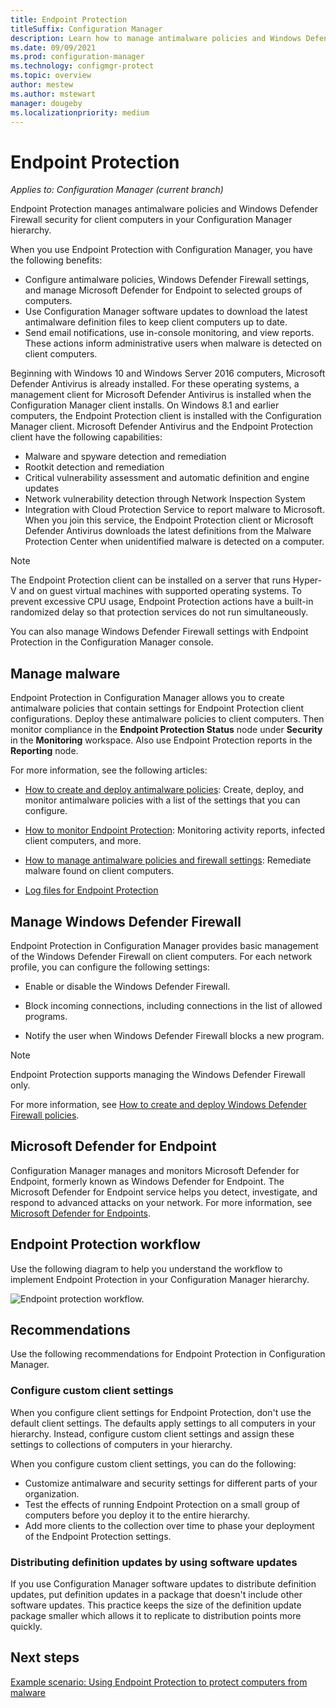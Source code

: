 ```yaml
---
title: Endpoint Protection
titleSuffix: Configuration Manager
description: Learn how to manage antimalware policies and Windows Defender Firewall security for clients.
ms.date: 09/09/2021
ms.prod: configuration-manager
ms.technology: configmgr-protect
ms.topic: overview
author: mestew
ms.author: mstewart
manager: dougeby
ms.localizationpriority: medium
---
```


# Endpoint Protection

*Applies to: Configuration Manager (current branch)*

Endpoint Protection manages antimalware policies and Windows Defender Firewall security for client computers in your Configuration Manager hierarchy.

When you use Endpoint Protection with Configuration Manager, you have the following benefits:

- Configure antimalware policies, Windows Defender Firewall settings, and manage Microsoft Defender for Endpoint to selected groups of computers.
- Use Configuration Manager software updates to download the latest antimalware definition files to keep client computers up to date.
- Send email notifications, use in-console monitoring, and view reports. These actions inform administrative users when malware is detected on client computers.

Beginning with Windows 10 and Windows Server 2016 computers, Microsoft Defender Antivirus is already installed. For these operating systems, a management client for Microsoft Defender Antivirus is installed when the Configuration Manager client installs. On Windows 8.1 and earlier computers, the Endpoint Protection client is installed with the Configuration Manager client. Microsoft Defender Antivirus and the Endpoint Protection client have the following capabilities:

- Malware and spyware detection and remediation
- Rootkit detection and remediation
- Critical vulnerability assessment and automatic definition and engine updates
- Network vulnerability detection through Network Inspection System
- Integration with Cloud Protection Service to report malware to Microsoft. When you join this service, the Endpoint Protection client or Microsoft Defender Antivirus downloads the latest definitions from the Malware Protection Center when unidentified malware is detected on a computer.

> [!NOTE]
> The Endpoint Protection client can be installed on a server that runs Hyper-V and on guest virtual machines with supported operating systems. To prevent excessive CPU usage, Endpoint Protection actions have a built-in randomized delay so that protection services do not run simultaneously.

You can also manage Windows Defender Firewall settings with Endpoint Protection in the Configuration Manager console.

## Manage malware

Endpoint Protection in Configuration Manager allows you to create antimalware policies that contain settings for Endpoint Protection client configurations. Deploy these antimalware policies to client computers. Then monitor compliance in the **Endpoint Protection Status** node under **Security** in the **Monitoring** workspace. Also use Endpoint Protection reports in the **Reporting** node.

For more information, see the following articles:

- [How to create and deploy antimalware policies](endpoint-antimalware-policies.md): Create, deploy, and monitor antimalware policies with a list of the settings that you can configure.

- [How to monitor Endpoint Protection](monitor-endpoint-protection.md): Monitoring activity reports, infected client computers, and more.

- [How to manage antimalware policies and firewall settings](endpoint-antimalware-firewall.md): Remediate malware found on client computers.

- [Log files for Endpoint Protection](../../core/plan-design/hierarchy/log-files.md#BKMK_EPLog)

## Manage Windows Defender Firewall

Endpoint Protection in Configuration Manager provides basic management of the Windows Defender Firewall on client computers. For each network profile, you can configure the following settings:

- Enable or disable the Windows Defender Firewall.

- Block incoming connections, including connections in the list of allowed programs.

- Notify the user when Windows Defender Firewall blocks a new program.

> [!NOTE]
> Endpoint Protection supports managing the Windows Defender Firewall only.

For more information, see [How to create and deploy Windows Defender Firewall policies](create-windows-firewall-policies.md).

## Microsoft Defender for Endpoint

Configuration Manager manages and monitors Microsoft Defender for Endpoint, formerly known as Windows Defender for Endpoint. The Microsoft Defender for Endpoint service helps you detect, investigate, and respond to advanced attacks on your network. For more information, see [Microsoft Defender for Endpoints](defender-advanced-threat-protection.md).

## Endpoint Protection workflow

Use the following diagram to help you understand the workflow to implement Endpoint Protection in your Configuration Manager hierarchy.

![Endpoint protection workflow.](../media/Endpoint-Protection-Workflow.gif)

## Recommendations

Use the following recommendations for Endpoint Protection in Configuration Manager.

### Configure custom client settings

When you configure client settings for Endpoint Protection, don't use the default client settings. The defaults apply settings to all computers in your hierarchy. Instead, configure custom client settings and assign these settings to collections of computers in your hierarchy.

When you configure custom client settings, you can do the following:

- Customize antimalware and security settings for different parts of your organization.
- Test the effects of running Endpoint Protection on a small group of computers before you deploy it to the entire hierarchy.
- Add more clients to the collection over time to phase your deployment of the Endpoint Protection settings.

### Distributing definition updates by using software updates

If you use Configuration Manager software updates to distribute definition updates, put definition updates in a package that doesn't include other software updates. This practice keeps the size of the definition update package smaller which allows it to replicate to distribution points more quickly.

## Next steps

[Example scenario: Using Endpoint Protection to protect computers from malware](scenarios-endpoint-protection.md)

